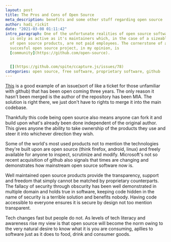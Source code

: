 ```yaml
---
layout: post
title: The Pros and Cons of Open Source
meta_description: benefits and some other stuff regarding open source
author: hadi_rickit
date: "2021-03-08 01:11:42"
intro_paragraph: One of the unfortunate realities of open source software is that the project
  is only as active as it's maintainers which, in the case of a sizeable chunk
  of open source products, are not paid employees. The cornerstone of any
  succesful open source project, in my opinion, is
  [community](https://github.com/open-source).


  [](https://github.com/spite/ccapture.js/issues/78)
categories: open source, free software, proprietary software, github
---
```

[This](https://github.com/spite/ccapture.js/issues/78) is a good example of an issue(sort of like a ticket for those unfamiliar with github) that has been open coming three years. The only reason it hasn't been merged is the author of the repository has been MIA. The solution is right there, we just don't have to rights to merge it into the main codebase.

Thankfully this code being open source also means anyone can fork it and build upon what's already been done independent of the original author. This gives anyone the ability to take ownership of the products they use and steer it into whichever direction they wish.

Some of the world's most used products not to mention the technologies they're built upon are open source (think firefox, android, linux) and freely available for anyone to inspect, scrutinize and modify. Microsoft's not so recent acquisition of github also signals that times are changing and demonstrates how mainstream open source software now is.

Well maintained open source products provide the transparency, support and freedom that simply cannot be matched by proprietary counterparts. The fallacy of security through obscurity has been well demonstrated in multiple domain and holds true in software, keeping code hidden in the name of security is a terrible solution and benefits nobody. Having code accessible to everyone ensures it is secure by design not too mention transparent.

Tech changes fast but people do not. As levels of tech literacy and awareness rise my view is that open source will become the norm owing to the very natural desire to know what it is you are consuming, apllies to software just as it does to food, drink and consumer goods.
